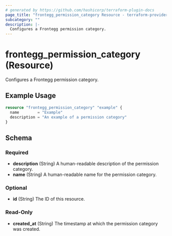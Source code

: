 ```yaml
---
# generated by https://github.com/hashicorp/terraform-plugin-docs
page_title: "frontegg_permission_category Resource - terraform-provider-frontegg"
subcategory: ""
description: |-
  Configures a Frontegg permission category.
---
```


# frontegg_permission_category (Resource)

Configures a Frontegg permission category.

## Example Usage

```terraform
resource "frontegg_permission_category" "example" {
  name        = "Example"
  description = "An example of a permission category"
}
```

<!-- schema generated by tfplugindocs -->
## Schema

### Required

- **description** (String) A human-readable description of the permission category.
- **name** (String) A human-readable name for the permission category.

### Optional

- **id** (String) The ID of this resource.

### Read-Only

- **created_at** (String) The timestamp at which the permission category was created.


